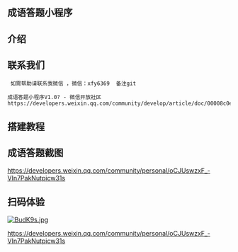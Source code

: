## 成语答题小程序

## 介绍



## 联系我们
     
     如需帮助请联系我微信 ，微信：xfy6369  备注git
	
	成语答题小程序V1.0? - 微信开放社区 https://developers.weixin.qq.com/community/develop/article/doc/00008c0ec30240573c2bf593056813
## 搭建教程

	 

 
## 成语答题截图
https://developers.weixin.qq.com/community/personal/oCJUswzxF_-VIn7PakNutpicw31s




## 扫码体验

[![BudK9s.jpg](https://s1.ax1x.com/2020/10/26/BudK9s.jpg)](https://imgchr.com/i/BudK9s)


   
https://developers.weixin.qq.com/community/personal/oCJUswzxF_-VIn7PakNutpicw31s


	  
